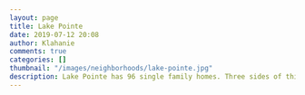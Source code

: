 ```yaml
---
layout: page
title: Lake Pointe
date: 2019-07-12 20:08
author: Klahanie
comments: true
categories: []
thumbnail: "/images/neighborhoods/lake-pointe.jpg"
description: Lake Pointe has 96 single family homes. Three sides of this subdivision are surrounded by a Native Growth Protection Area and a trail that leads to the Yellow Lake trail, the main office, Lakeside Park, Lakeside pool, Yellow Lake, two tennis courts, basketball courts, two play structures. Lake Pointe is also close to the Klahanie Park and Powerline walking trail.
---
```

<object type="image/svg+xml" data="{{site.url}}/images/neighborhoods/lake-pointe.svg" class="img-fluid"/>